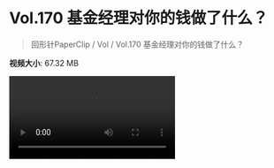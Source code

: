 # Vol.170 基金经理对你的钱做了什么？

> 回形针PaperClip / Vol / Vol.170 基金经理对你的钱做了什么？

**视频大小**: 67.32 MB

<div class="video"><video src="https://file.hsyhx.top/archive/PaperClip/Vol/170.mp4" controls preload>🤔 您的浏览器不支持 video 标签</video></div>